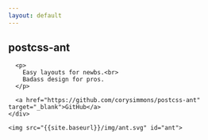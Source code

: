 ```yaml
---
layout: default
---
```


<!-- Masthead -->
<section id="masthead">
  <div id="animated-grid-bg">
    <figure></figure>
    <figure></figure>
    <figure></figure>
    <figure></figure>
    <figure></figure>
    <figure></figure>
    <figure></figure>
    <figure></figure>
    <figure></figure>
    <figure></figure>
    <figure></figure>
    <figure></figure>
    <figure></figure>
    <figure></figure>
    <figure></figure>
    <figure></figure>
    <figure></figure>
    <figure></figure>
    <figure></figure>
    <figure></figure>
    <figure></figure>
    <figure></figure>
    <figure></figure>
    <figure></figure>
    <figure></figure>
    <figure></figure>
    <figure></figure>
    <figure></figure>
    <figure></figure>
    <figure></figure>
    <figure></figure>
    <figure></figure>
    <figure></figure>
    <figure></figure>
    <figure></figure>
    <figure></figure>
    <figure></figure>
    <figure></figure>
    <figure></figure>
    <figure></figure>
    <figure></figure>
    <figure></figure>
    <figure></figure>
    <figure></figure>
    <figure></figure>
    <figure></figure>
    <figure></figure>
    <figure></figure>
    <figure></figure>
    <figure></figure>
    <figure></figure>
    <figure></figure>
    <figure></figure>
    <figure></figure>
    <figure></figure>
    <figure></figure>
    <figure></figure>
    <figure></figure>
    <figure></figure>
    <figure></figure>
    <figure></figure>
    <figure></figure>
    <figure></figure>
    <figure></figure>
    <figure></figure>
    <figure></figure>
    <figure></figure>
    <figure></figure>
    <figure></figure>
    <figure></figure>
    <figure></figure>
    <figure></figure>
    <figure></figure>
    <figure></figure>
    <figure></figure>
    <figure></figure>
    <figure></figure>
    <figure></figure>
    <figure></figure>
    <figure></figure>
    <figure></figure>
    <figure></figure>
    <figure></figure>
    <figure></figure>
    <figure></figure>
    <figure></figure>
    <figure></figure>
    <figure></figure>
    <figure></figure>
    <figure></figure>
    <figure></figure>
    <figure></figure>
    <figure></figure>
    <figure></figure>
    <figure></figure>
    <figure></figure>
    <figure></figure>
    <figure></figure>
    <figure></figure>
    <figure></figure>
  </div>

  <div id="howdy">
    <div>
      <h1>postcss-ant</h1>

      <p>
        Easy layouts for newbs.<br>
        Badass design for pros.
      </p>

      <a href="https://github.com/corysimmons/postcss-ant" target="_blank">GitHub</a>
    </div>

    <img src="{{site.baseurl}}/img/ant.svg" id="ant">
  </div>
</section>
